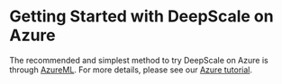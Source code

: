 # Getting Started with DeepScale on Azure

The recommended and simplest method to try DeepScale on Azure is through [AzureML](https://azure.microsoft.com/en-us/services/machine-learning/). For more details, please see our [Azure tutorial](https://www.deepscale.ai/tutorials/azure/).
